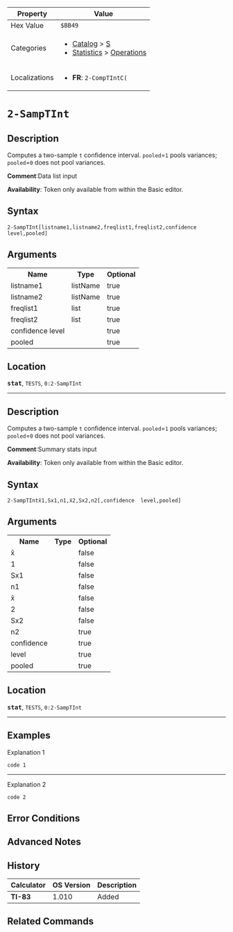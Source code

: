 | Property      | Value |
|---------------|-------|
| Hex Value     | `$BB49`|
| Categories    | <ul><li>[Catalog](<../categories/Catalog.md>) > [S](<../categories/Catalog.md#S>)</li><li>[Statistics](<../categories/Statistics.md>) > [Operations](<../categories/Statistics.md#Operations>)</li></ul> |
| Localizations | <ul><li><b>FR</b>: `2-CompTIntC( `</li></ul> |

# `2-SampTInt `

## Description
Computes a two-sample `t` confidence interval. `pooled`=`1` pools variances; `pooled`=`0` does not pool variances.

<b>Comment</b>:Data list input

<b>Availability</b>: Token only available from within the Basic editor.

## Syntax
`2-SampTInt[listname1,listname2,freqlist1,freqlist2,confidence level,pooled]`

## Arguments
<table>
<tr><th>Name</th><th>Type</th><th>Optional</th></tr>

<tr><td>listname1</td><td>listName</td><td>true</td></tr>

<tr><td>listname2</td><td>listName</td><td>true</td></tr>

<tr><td>freqlist1</td><td>list</td><td>true</td></tr>

<tr><td>freqlist2</td><td>list</td><td>true</td></tr>

<tr><td>confidence level</td><td></td><td>true</td></tr>

<tr><td>pooled</td><td></td><td>true</td></tr>

</table>

## Location
<tt><kbd><b>stat</b></kbd></tt>, `TESTS`, `0:2-SampTInt`
<hr>

## Description
Computes a two-sample `t` confidence interval. `pooled`=`1` pools variances; `pooled`=`0` does not pool variances.

<b>Comment</b>:Summary stats input

<b>Availability</b>: Token only available from within the Basic editor.

## Syntax
`2-SampTIntx̄1,Sx1,n1,x̄2,Sx2,n2[,confidence  level,pooled]`

## Arguments
<table>
<tr><th>Name</th><th>Type</th><th>Optional</th></tr>

<tr><td>x̄</td><td></td><td>false</td></tr>

<tr><td>1</td><td></td><td>false</td></tr>

<tr><td>Sx1</td><td></td><td>false</td></tr>

<tr><td>n1</td><td></td><td>false</td></tr>

<tr><td>x̄</td><td></td><td>false</td></tr>

<tr><td>2</td><td></td><td>false</td></tr>

<tr><td>Sx2</td><td></td><td>false</td></tr>

<tr><td>n2</td><td></td><td>true</td></tr>

<tr><td>confidence</td><td></td><td>true</td></tr>

<tr><td>level</td><td></td><td>true</td></tr>

<tr><td>pooled</td><td></td><td>true</td></tr>

</table>

## Location
<tt><kbd><b>stat</b></kbd></tt>, `TESTS`, `0:2-SampTInt`
<hr>

## Examples

Explanation 1
```ti-basic
code 1
```
---
Explanation 2
```ti-basic
code 2
```

## Error Conditions


## Advanced Notes


## History
| Calculator | OS Version | Description |
|------------|------------|-------------|
| <b>TI-83</b> | 1.010 | Added |

## Related Commands

